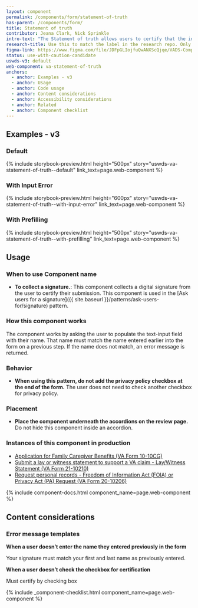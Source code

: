 ```yaml
---
layout: component
permalink: /components/form/statement-of-truth
has-parent: /components/form/
title: Statement of truth
contributor: Jeana Clark, Nick Sprinkle
intro-text: "The Statement of truth allows users to certify that the information they have provided in form is correct and true to the best of their knowledge and belief."
research-title: Use this to match the label in the research repo. Only use if web-component does not match the label.
figma-link: https://www.figma.com/file/JDFpGLIojfuQwANXScQjqe/VADS-Component-Examples?type=design&node-id=1360%3A85739&mode=design&t=TiJHClaf3VQ6wU6B-1 
status: use-with-caution-candidate
uswds-v3: default
web-component: va-statement-of-truth
anchors:
  - anchor: Examples - v3
  - anchor: Usage
  - anchor: Code usage
  - anchor: Content considerations
  - anchor: Accessibility considerations
  - anchor: Related
  - anchor: Component checklist
---
```


## Examples - v3

### Default

{% include storybook-preview.html height="500px" story="uswds-va-statement-of-truth--default" link_text=page.web-component %}

### With Input Error

{% include storybook-preview.html height="600px" story="uswds-va-statement-of-truth--with-input-error" link_text=page.web-component %}

### With Prefilling

{% include storybook-preview.html height="500px" story="uswds-va-statement-of-truth--with-prefilling" link_text=page.web-component %}

## Usage

### When to use Component name

* **To collect a signature.**: This component collects a digital signature from the user to certify their submission. This component is used in the [Ask users for a signature]({{ site.baseurl }}/patterns/ask-users-for/signature) pattern.

### How this component works

The component works by asking the user to populate the text-input field with their name. That name must match the name entered earlier into the form on a previous step. If the name does not match, an error message is returned.

### Behavior

* **When using this pattern, do not add the privacy policy checkbox at the end of the form.** The user does not need to check another checkbox for privacy policy.

### Placement

* **Place the component underneath the accordions on the review page.** Do not hide this component inside an accordion.

### Instances of this component in production

* [Application for Family Caregiver Benefits (VA Form 10-10CG)](https://www.va.gov/family-member-benefits/apply-for-caregiver-assistance-form-10-10cg/introduction)
* [Submit a lay or witness statement to support a VA claim - Lay/Witness Statement (VA Form 21-10210)](https://www.va.gov/supporting-forms-for-claims/lay-witness-statement-form-21-10210/introduction)
* [Request personal records - Freedom of Information Act (FOIA) or Privacy Act (PA) Request (VA Form 20-10206)](https://www.va.gov/records/request-personal-records-form-20-10206/introduction)

{% include component-docs.html component_name=page.web-component %}

## Content considerations

### Error message templates 

**When a user doesn’t enter the name they entered previously in the form**

Your signature must match your first and last name as previously entered.

**When a user doesn’t check the checkbox for certification**

Must certify by checking box

{% include _component-checklist.html component_name=page.web-component %}